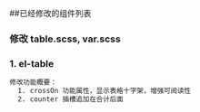 
##已经修改的组件列表

### 修改 table.scss, var.scss

### 1. el-table
```txt
修改功能概要：
  1. crossOn 功能属性，显示表格十字架，增强可阅读性
  2. counter 插槽追加在合计后面

```
